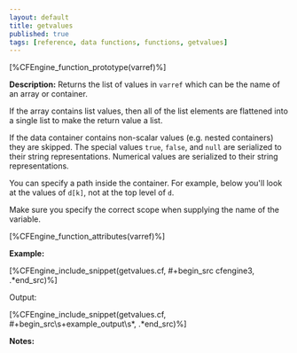 ```yaml
---
layout: default
title: getvalues
published: true
tags: [reference, data functions, functions, getvalues]
---
```


[%CFEngine_function_prototype(varref)%]

**Description:** Returns the list of values in `varref` which can be
the name of an array or container.

If the array contains list values, then all of the list elements are flattened
into a single list to make the return value a list.

If the data container contains non-scalar values (e.g. nested
containers) they are skipped.  The special values `true`, `false`, and
`null` are serialized to their string representations.  Numerical
values are serialized to their string representations.

You can specify a path inside the container. For example, below you'll
look at the values of `d[k]`, not at the top level of `d`.

Make sure you specify the correct scope when supplying the name of the
variable.

[%CFEngine_function_attributes(varref)%]

**Example:**

[%CFEngine_include_snippet(getvalues.cf, #\+begin_src cfengine3, .*end_src)%]

Output:

[%CFEngine_include_snippet(getvalues.cf, #\+begin_src\s+example_output\s*, .*end_src)%]

**Notes:**
